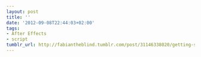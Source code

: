 ```yaml
---
layout: post
title: ''
date: '2012-09-08T22:44:03+02:00'
tags:
- After Effects
- script
tumblr_url: http://fabiantheblind.tumblr.com/post/31146338020/getting-started-with-the-geo-beast-part-3-of-3
---
```

